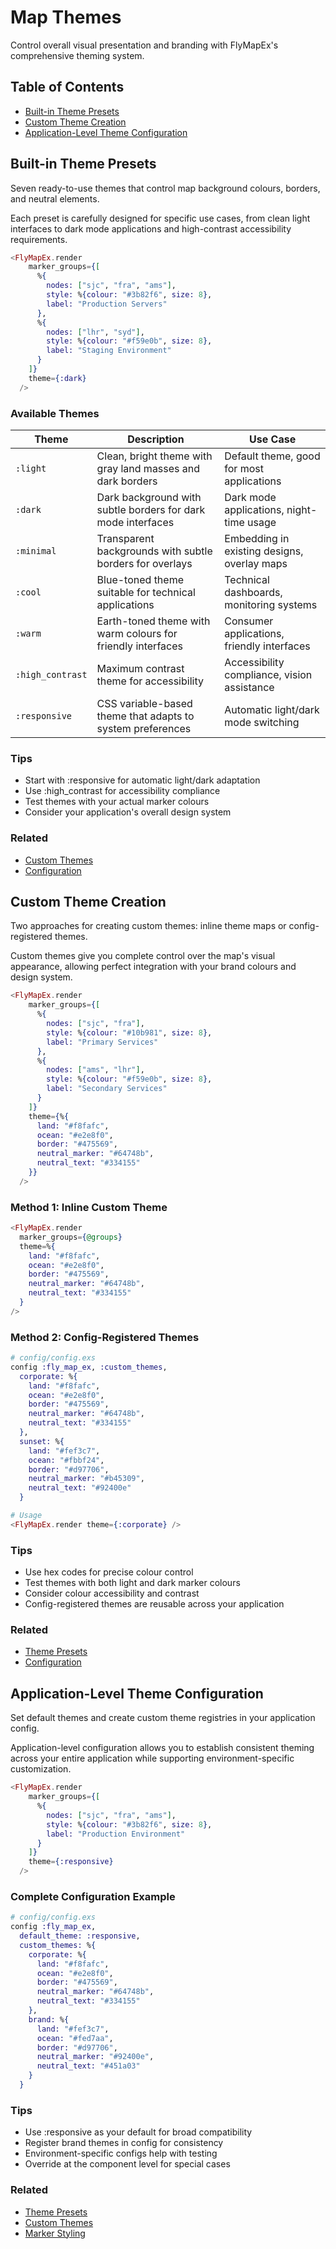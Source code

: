 # Map Themes

Control overall visual presentation and branding with FlyMapEx's comprehensive theming system.

## Table of Contents

- [Built-in Theme Presets](#built-in-theme-presets)
- [Custom Theme Creation](#custom-theme-creation)
- [Application-Level Theme Configuration](#application-level-theme-configuration)

## Built-in Theme Presets
Seven ready-to-use themes that control map background colours, borders, and neutral elements.

Each preset is carefully designed for specific use cases, from clean light interfaces to dark mode applications and high-contrast accessibility requirements.

```heex
<FlyMapEx.render
    marker_groups={[
      %{
        nodes: ["sjc", "fra", "ams"],
        style: %{colour: "#3b82f6", size: 8},
        label: "Production Servers"
      },
      %{
        nodes: ["lhr", "syd"],
        style: %{colour: "#f59e0b", size: 8},
        label: "Staging Environment"
      }
    ]}
    theme={:dark}
  />
```
### Available Themes
| Theme | Description | Use Case |
|-------|-------------|----------|
| `:light` | Clean, bright theme with gray land masses and dark borders | Default theme, good for most applications |
| `:dark` | Dark background with subtle borders for dark mode interfaces | Dark mode applications, night-time usage |
| `:minimal` | Transparent backgrounds with subtle borders for overlays | Embedding in existing designs, overlay maps |
| `:cool` | Blue-toned theme suitable for technical applications | Technical dashboards, monitoring systems |
| `:warm` | Earth-toned theme with warm colours for friendly interfaces | Consumer applications, friendly interfaces |
| `:high_contrast` | Maximum contrast theme for accessibility | Accessibility compliance, vision assistance |
| `:responsive` | CSS variable-based theme that adapts to system preferences | Automatic light/dark mode switching |
### Tips
- Start with :responsive for automatic light/dark adaptation
- Use :high_contrast for accessibility compliance
- Test themes with your actual marker colours
- Consider your application's overall design system
### Related
- [Custom Themes](#custom)
- [Configuration](#configuration)
## Custom Theme Creation
Two approaches for creating custom themes: inline theme maps or config-registered themes.

Custom themes give you complete control over the map's visual appearance, allowing perfect integration with your brand colours and design system.

```heex
<FlyMapEx.render
    marker_groups={[
      %{
        nodes: ["sjc", "fra"],
        style: %{colour: "#10b981", size: 8},
        label: "Primary Services"
      },
      %{
        nodes: ["ams", "lhr"],
        style: %{colour: "#f59e0b", size: 8},
        label: "Secondary Services"
      }
    ]}
    theme={%{
      land: "#f8fafc",
      ocean: "#e2e8f0",
      border: "#475569",
      neutral_marker: "#64748b",
      neutral_text: "#334155"
    }}
  />
```
### Method 1: Inline Custom Theme
```heex
<FlyMapEx.render
  marker_groups={@groups}
  theme=%{
    land: "#f8fafc",
    ocean: "#e2e8f0",
    border: "#475569",
    neutral_marker: "#64748b",
    neutral_text: "#334155"
  }
/>
```
### Method 2: Config-Registered Themes
```elixir
# config/config.exs
config :fly_map_ex, :custom_themes,
  corporate: %{
    land: "#f8fafc",
    ocean: "#e2e8f0",
    border: "#475569",
    neutral_marker: "#64748b",
    neutral_text: "#334155"
  },
  sunset: %{
    land: "#fef3c7",
    ocean: "#fbbf24",
    border: "#d97706",
    neutral_marker: "#b45309",
    neutral_text: "#92400e"
  }

# Usage
<FlyMapEx.render theme={:corporate} />
```
### Tips
- Use hex codes for precise colour control
- Test themes with both light and dark marker colours
- Consider colour accessibility and contrast
- Config-registered themes are reusable across your application
### Related
- [Theme Presets](#presets)
- [Configuration](#configuration)
## Application-Level Theme Configuration
Set default themes and create custom theme registries in your application config.

Application-level configuration allows you to establish consistent theming across your entire application while supporting environment-specific customization.

```heex
<FlyMapEx.render
    marker_groups={[
      %{
        nodes: ["sjc", "fra", "ams"],
        style: %{colour: "#3b82f6", size: 8},
        label: "Production Environment"
      }
    ]}
    theme={:responsive}
  />
```
### Complete Configuration Example
```elixir
# config/config.exs
config :fly_map_ex,
  default_theme: :responsive,
  custom_themes: %{
    corporate: %{
      land: "#f8fafc",
      ocean: "#e2e8f0",
      border: "#475569",
      neutral_marker: "#64748b",
      neutral_text: "#334155"
    },
    brand: %{
      land: "#fef3c7",
      ocean: "#fed7aa",
      border: "#d97706",
      neutral_marker: "#92400e",
      neutral_text: "#451a03"
    }
  }
```
### Tips
- Use :responsive as your default for broad compatibility
- Register brand themes in config for consistency
- Environment-specific configs help with testing
- Override at the component level for special cases
### Related
- [Theme Presets](#presets)
- [Custom Themes](#custom)
- [Marker Styling](marker_styling.md)